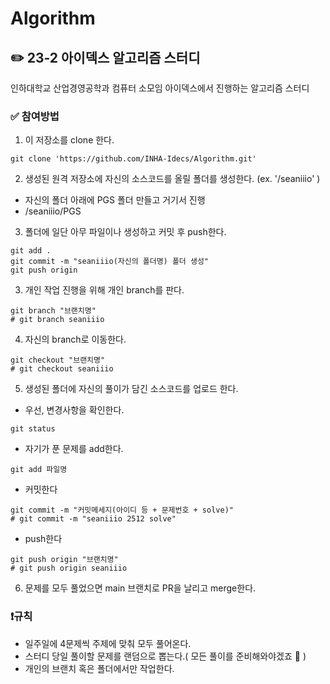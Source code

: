 # Algorithm
## ✏️ 23-2 아이덱스 알고리즘 스터디
인하대학교 산업경영공학과 컴퓨터 소모임 아이덱스에서 진행하는 알고리즘 스터디

### ✅ 참여방법
1. 이 저장소를 clone 한다.
```
git clone 'https://github.com/INHA-Idecs/Algorithm.git'
```
2. 생성된 원격 저장소에 자신의 소스코드를 올릴 폴더를 생성한다. (ex. '/seaniiio' )
- 자신의 폴더 아래에 PGS 폴더 만들고 거기서 진행
- /seaniiio/PGS

3. 폴더에 일단 아무 파일이나 생성하고 커밋 후 push한다.
```
git add .
git commit -m "seaniiio(자신의 폴더명) 폴더 생성"
git push origin
```
3. 개인 작업 진행을 위해 개인 branch를 판다.
```
git branch "브랜치명"
# git branch seaniiio
```
4. 자신의 branch로 이동한다.
```
git checkout "브랜치명"
# git checkout seaniiio
```
5. 생성된 폴더에 자신의 풀이가 담긴 소스코드를 업로드 한다.
- 우선, 변경사항을 확인한다.
```
git status 
```
- 자기가 푼 문제를 add한다.
```
git add 파일명
```
- 커밋한다
```
git commit -m "커밋메세지(아이디 등 + 문제번호 + solve)"
# git commit -m "seaniiio 2512 solve"
```
- push한다
```
git push origin "브랜치명"
# git push origin seaniiio
```

6. 문제를 모두 풀었으면 main 브랜치로 PR을 날리고 merge한다.



### ❗️규칙
- 일주일에 4문제씩 주제에 맞춰 모두 풀어온다.
- 스터디 당일 풀이할 문제를 랜덤으로 뽑는다.( 모든 풀이를 준비해와야겠죠 🔆 )
- 개인의 브랜치 혹은 폴더에서만 작업한다.

